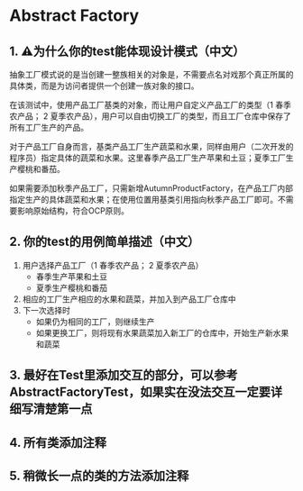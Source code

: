 #  Abstract Factory



## 1. ⚠️为什么你的test能体现设计模式（中文）

抽象工厂模式说的是当创建一整族相关的对象是，不需要点名对戏那个真正所属的具体类，而是为访问者提供一个创建一族对象的接口。

在该测试中，使用产品工厂基类的对象，而让用户自定义产品工厂的类型（1 春季农产品； 2 夏季农产品），用户可以自由切换工厂的类型，而且工厂仓库中保存了所有工厂生产的产品。

对于产品工厂自身而言，基类产品工厂生产蔬菜和水果，同样由用户（二次开发的程序员）指定具体的蔬菜和水果。这里春季产品工厂生产苹果和土豆；夏季工厂生产樱桃和番茄。

如果需要添加秋季产品工厂，只需新增AutumnProductFactory，在产品工厂内部指定生产的具体蔬菜和水果；在使用位置用基类引用指向秋季产品工厂即可。不需要影响原始结构，符合OCP原则。

## 2. 你的test的用例简单描述（中文）

1. 用户选择产品工厂（1 春季农产品； 2 夏季农产品）
   - 春季生产苹果和土豆
   - 夏季生产樱桃和番茄
2. 相应的工厂生产相应的水果和蔬菜，并加入到产品工厂仓库中
3. 下一次选择时
   - 如果仍为相同的工厂，则继续生产
   - 如果更换工厂，则将现有水果蔬菜加入新工厂的仓库中，开始生产新水果和蔬菜

## 3. 最好在Test里添加交互的部分，可以参考AbstractFactoryTest，如果实在没法交互一定要详细写清楚第一点

## 4. 所有类添加注释

## 5. 稍微长一点的类的方法添加注释